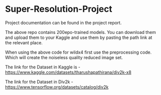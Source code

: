 # Super-Resolution-Project

Project documentation can be found in the project report.

The above repo contains 200epo-trained models. You can download them and upload them to your Kaggle and use them by pasting the path link at the relevant place.

When using the above code for wildx4 first use the preprocessing code. Which will create the noiseless quality reduced image set.

The link for the Dataset in Kaggle is - https://www.kaggle.com/datasets/tharushapathirana/div2k-x8

The link for the Dataset in Div2k - https://www.tensorflow.org/datasets/catalog/div2k
